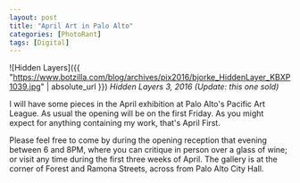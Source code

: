 ```yaml
---
layout: post
title: "April Art in Palo Alto"
categories: [PhotoRant]
tags: [Digital]
---
```

![Hidden Layers]({{ "https://www.botzilla.com/blog/archives/pix2016/bjorke_HiddenLayer_KBXP1039.jpg" | absolute_url }})
<i>Hidden Layers 3, 2016</i>
<i>(Update: this one sold)</i>

I will have some pieces in the April exhibition at Palo Alto's Pacific Art League. As usual the opening will be on the first Friday. As you might expect for anything containing my work, that's April First.

Please feel free to come by during the opening reception that evening between 6 and 8PM, where you can critique in person over a glass of wine; or visit any time during the first three weeks of April. The gallery is at the corner of Forest and Ramona Streets, across from Palo Alto City Hall.
